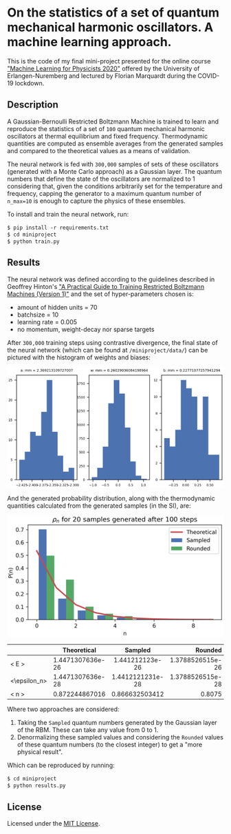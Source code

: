 # On the statistics of a set of quantum mechanical harmonic oscillators. A machine learning approach.

This is the code of my final mini-project presented for the online course ["Machine Learning for Physicists 2020"](https://pad.gwdg.de/s/HJtiTE__U) offered by the University of Erlangen-Nuremberg and lectured by Florian Marquardt during the COVID-19 lockdown.

## Description

A Gaussian-Bernoulli Restricted Boltzmann Machine is trained to learn and reproduce the statistics of a set of `100` quantum mechanical harmonic oscillators at thermal equilibrium and fixed frequency. Thermodynamic quantities are computed as ensemble averages from the generated samples and compared to the theoretical values as a means of validation.

The neural network is fed with `300,000` samples of sets of these oscillators (generated with a Monte Carlo approach) as a Gaussian layer. The quantum numbers that define the state of the oscillators are normalized to 1 considering that, given the conditions arbitrarily set for the temperature and frequency, capping the generator to a maximum quantum number of `n_max=10` is enough to capture the physics of these ensembles.

To install and train the neural network, run:

```
$ pip install -r requirements.txt
$ cd miniproject
$ python train.py
```

## Results

The neural network was defined according to the guidelines described in Geoffrey Hinton's ["A Practical Guide to Training Restricted Boltzmann Machines (Version 1)"](https://www.cs.toronto.edu/~hinton/absps/guideTR.pdf) and the set of hyper-parameters chosen is:

* amount of hidden units = 70
* batchsize = 10
* learning rate = 0.005
* no momentum, weight-decay nor sparse targets

After `300,000` training steps using contrastive divergence, the final state of the neural network (which can be found at `/miniproject/data/`) can be pictured with the histogram of weights and biases:

![Final state](./doc/final.png)

And the generated probability distribution, along with the thermodynamic quantities calculated from the generated samples (in the SI), are:

![Generated sample](./doc/pn.png)



|  | Theoretical   | Sampled  |  Rounded  |
| ------ | ------- |:-------------:| -----:|
| < E > | 1.4471307636e-26 | 1.441212123e-26 | 1.3788526515e-26 |
| <\epsilon_n> | 1.4471307636e-28 | 1.4412121231e-28 | 1.3788526515e-28 |
| < n > | 0.872244867016 | 0.866632503412 | 0.8075 |



Where two approaches are considered:

1. Taking the `Sampled` quantum numbers generated by the Gaussian layer of the RBM. These can take any value from 0 to 1.
2. Denormalizing these sampled values and considering the `Rounded` values of these quantum numbers (to the closest integer) to get a "more physical result".

Which can be reproduced by running:

```
$ cd miniproject
$ python results.py
```

## License

Licensed under the [MIT License](https://github.com/peguerosdc/ml4phy-quantum-oscillators/blob/master/LICENSE).
